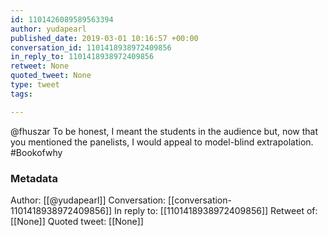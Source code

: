 ```yaml
---
id: 1101426089589563394
author: yudapearl
published_date: 2019-03-01 10:16:57 +00:00
conversation_id: 1101418938972409856
in_reply_to: 1101418938972409856
retweet: None
quoted_tweet: None
type: tweet
tags:

---
```


@fhuszar To be honest, I meant the students in the audience but, now that you mentioned the panelists, I would appeal to model-blind extrapolation. #Bookofwhy

### Metadata

Author: [[@yudapearl]]
Conversation: [[conversation-1101418938972409856]]
In reply to: [[1101418938972409856]]
Retweet of: [[None]]
Quoted tweet: [[None]]
